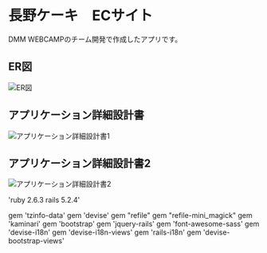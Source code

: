 # 長野ケーキ　ECサイト
DMM WEBCAMPのチーム開発で作成したアプリです。

## ER図
![ER図](https://user-images.githubusercontent.com/66477050/111988866-68ff2f00-8b54-11eb-9a64-b167c0f64720.jpg)

## アプリケーション詳細設計書
![アプリケーション詳細設計書1](https://user-images.githubusercontent.com/66477050/111988873-6b618900-8b54-11eb-8ce1-89e0b3cce124.jpg)

## アプリケーション詳細設計書2
![アプリケーション詳細設計書2](https://user-images.githubusercontent.com/66477050/111988885-6e5c7980-8b54-11eb-83e0-b26c822b0012.jpg)

'ruby 2.6.3
rails 5.2.4'

gem 'tzinfo-data'
gem 'devise'
gem "refile"
gem "refile-mini_magick"
gem 'kaminari'
gem 'bootstrap'
gem 'jquery-rails'
gem 'font-awesome-sass'
gem 'devise-i18n'
gem 'devise-i18n-views'
gem 'rails-i18n'
gem 'devise-bootstrap-views'
